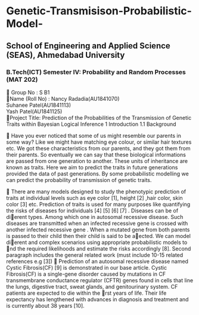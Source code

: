 # Genetic-Transmisison-Probabilistic-Model-
  
## School of Engineering and Applied Science (SEAS), Ahmedabad University

###  B.Tech(ICT) Semester IV: Probability and Random Processes (MAT 202)

 Group No : S B1  
 Name (Roll No) : Nancy Radadia(AU1841070)  
                   Suhanee Patel(AU1841113)    
                   Yash Patel(AU1841125)  
 Project Title: Prediction of the Probabilities of the Transmission of Genetic Traits within
Bayesian Logical Inference
1 Introduction
1.1 Background
  
 Have you ever noticed that some of us might resemble our parents in some way? Like we might have
matching eye colour, or similar hair textures etc. We got these characteristics from our parents, and
they got them from their parents. So eventually we can say that these biological informations are
passed from one generation to another. These units of inheritance are known as traits. Here we aim
to predict the traits in future generations provided the data of past generations. By some probabilistic
modelling we can predict the probability of transmission of genetic traits.
  
 There are many models designed to study the phenotypic prediction of traits at individual levels such as
eye color [1], height [2] ,hair color, skin color [3] etc. Prediction of traits is used for many purposes like
quantifying the risks of diseases for individuals [4] [5] [6] [7] . Diseases can be of dierent types. Among
which one in autosomal recessive disease. Such diseases are transmitted when an infected recessive gene
is crossed with another infected recessive gene . When a mutated gene from both parents is passed to
their child then their child is said to be aected. We can model dierent and complex scenarios using
appropriate probabilistic models to nd the required likelihoods and estimate the risks accordingly [8].
Second paragraph includes the general related work (must include 10-15 related references e.g [3])
 Prediction of an autosomal recessive disease named Cystic Fibrosis(CF) [9] is demonstrated in our
base article. Cystic Fibrosis(CF) is a single-gene disorder caused by mutations in CF transmembrane
conductance regulator (CFTR) genes found in cells that line the lungs, digestive tract, sweat glands, and
genitourinary system. CF patients are expected to die within the rst years of life. Their life expectancy
has lengthened with advances in diagnosis and treatment and is currently about 38 years [10].
